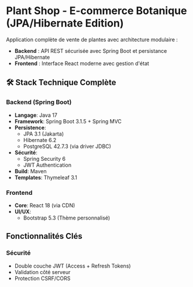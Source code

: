 # Plant Shop - E-commerce Botanique (JPA/Hibernate Edition)

Application complète de vente de plantes avec architecture modulaire :
- **Backend** : API REST sécurisée avec Spring Boot et persistance JPA/Hibernate
- **Frontend** : Interface React moderne avec gestion d'état

## 🛠 Stack Technique Complète

### Backend (Spring Boot)
- **Langage**: Java 17
- **Framework**: Spring Boot 3.1.5 + Spring MVC
- **Persistence**:
  - JPA 3.1 (Jakarta)
  - Hibernate 6.2
  - PostgreSQL 42.7.3 (via driver JDBC)
- **Sécurité**:
  - Spring Security 6
  - JWT Authentication
- **Build**: Maven
- **Templates**: Thymeleaf 3.1

### Frontend
- **Core**: React 18 (via CDN)
- **UI/UX**:
  - Bootstrap 5.3 (Thème personnalisé)

## Fonctionnalités Clés

### Sécurité
- Double couche JWT (Access + Refresh Tokens)
- Validation côté serveur
- Protection CSRF/CORS
